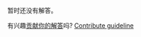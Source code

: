 
暂时还没有解答。

有兴趣[贡献你的解答](https://github.com/BFEdev/BFE.dev-solutions/blob/main/question/same-site_zh.md)吗? [Contribute guideline](https://github.com/BFEdev/BFE.dev-solutions#how-to-contribute)
